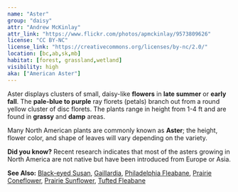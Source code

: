 ```yaml
---
name: "Aster"
group: "daisy"
attr: "Andrew McKinlay"
attr_link: "https://www.flickr.com/photos/apmckinlay/9573809626"
license: "CC BY-NC"
license_link: "https://creativecommons.org/licenses/by-nc/2.0/"
location: [bc,ab,sk,mb]
habitat: [forest, grassland,wetland]
visibility: high
aka: ["American Aster"]
---
```

Aster displays clusters of small, daisy-like **flowers** in **late summer** or **early fall**. The **pale-blue to purple** ray florets (petals) branch out from a round yellow cluster of disc florets. The plants range in height from 1-4 ft and are found in **grassy** and **damp** areas.

Many North American plants are commonly known as **Aster**; the height, flower color, and shape of leaves will vary depending on the variety.

**Did you know?** Recent research indicates that most of the asters growing in North America are not native but have been introduced from Europe or Asia.

<!-- generated, do not edit -->
**See Also:**
[Black-eyed Susan](/plants/blackesus),
[Gaillardia](/plants/gaillard),
[Philadelphia Fleabane](/plants/philflea),
[Prairie Coneflower](/plants/pracone),
[Prairie Sunflower](/plants/prasun),
[Tufted Fleabane](/plants/tuftflea)
